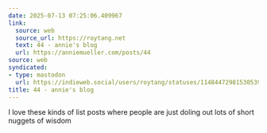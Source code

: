 ```yaml
---
date: 2025-07-13 07:25:06.409967
link:
  source: web
  source_url: https://roytang.net
  text: 44 - annie's blog
  url: https://anniemueller.com/posts/44
source: web
syndicated:
- type: mastodon
  url: https://indieweb.social/users/roytang/statuses/114844729815305393
title: 44 - annie's blog
---
```


I love these kinds of list posts where people are just doling out lots of short nuggets of wisdom